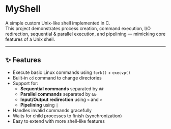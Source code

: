 # MyShell

A simple custom Unix-like shell implemented in C.  
This project demonstrates process creation, command execution, I/O redirection, sequential & parallel execution, and pipelining — mimicking core features of a Unix shell.

---

## ✨ Features
- Execute basic Linux commands using `fork()` + `execvp()`
- Built-in `cd` command to change directories
- Support for:
  - **Sequential commands** separated by `##`
  - **Parallel commands** separated by `&&`
  - **Input/Output redirection** using `<` and `>`
  - **Pipelining** using `|`
- Handles invalid commands gracefully
- Waits for child processes to finish (synchronization)
- Easy to extend with more shell-like features

